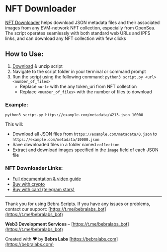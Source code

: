 # NFT Downloader

[NFT Downloader](https://scripts.bebralabs.com/nft-downloader/) helps download JSON metadata files and their associated images from any EVM-network NFT collection, especially from OpenSea. The script operates seamlessly with both standard web URLs and IPFS links, and can download any NFT collection with few clicks

## How to Use:
1. [Download](https://scripts.bebralabs.com/nft-downloader/) & unzip script
2. Navigate to the script folder in your terminal or command prompt
3. Run the script using the following command:
   `python3 script.py <url> <number_of_files>`
   - Replace `<url>` with the any token_uri from NFT collection
   - Replace `<number_of_files>` with the number of files to download

### Example:
`python3 script.py https://example.com/metadata/4213.json 10000`

This will:
- Download all JSON files from `https://example.com/metadata/0.json` to `https://example.com/metadata/10000.json`
- Save downloaded files in a folder named `collection`
- Extract and download images specified in the `image` field of each JSON file

### NFT Downloader Links:
+ [Full documentation & video guide](https://splashy-celery-733.notion.site/NFT-Downloader-149512669e1a807e927dd3ce3d904c71)
+ [Buy with crypto](https://app.hel.io/pay/67457995a3eb50b66bea2eb7)
+ [Buy with card (telegram stars)](https://t.me/bebra_scripts/6)

---

Thank you for using Bebra Scripts. If you have any issues or problems, contact our support: [https://t.me/bebralabs_bot](https://t.me/bebralabs_bot)

**Web3 Development Services** – [https://t.me/bebralabs_bot](https://t.me/bebralabs_bot)

Created with ❤️ by **Bebra Labs**
[https://bebralabs.com](https://bebralabs.com)
